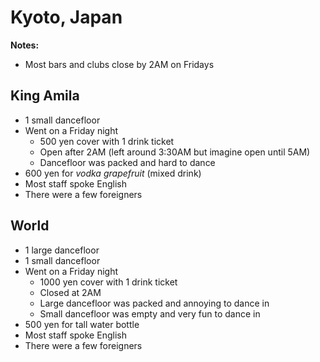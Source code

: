 # Kyoto, Japan
**Notes:**

- Most bars and clubs close by 2AM on Fridays

## King Amila
- 1 small dancefloor
- Went on a Friday night
    - 500 yen cover with 1 drink ticket
    - Open after 2AM (left around 3:30AM but imagine open until 5AM)
    - Dancefloor was packed and hard to dance
- 600 yen for *vodka grapefruit* (mixed drink)
- Most staff spoke English
- There were a few foreigners

## World
- 1 large dancefloor
- 1 small dancefloor
- Went on a Friday night
    - 1000 yen cover with 1 drink ticket
    - Closed at 2AM
    - Large dancefloor was packed and annoying to dance in
    - Small dancefloor was empty and very fun to dance in
- 500 yen for tall water bottle
- Most staff spoke English
- There were a few foreigners
